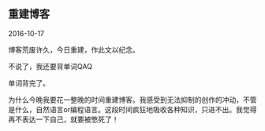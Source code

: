 ## 重建博客
2016-10-17

博客荒废许久，今日重建，作此文以纪念。

不说了，我还要背单词QAQ



单词背完了。

为什么今晚我要花一整晚的时间重建博客。我感受到无法抑制的创作的冲动，不管是什么，自然语言or编程语言。这段时间疯狂地吸收各种知识，只进不出。我觉得再不表达一下自己，就要被憋死了！

